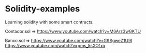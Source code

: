# Solidity-examples
Learning solidity with some smart contracts.

Contador.sol          =>          https://www.youtube.com/watch?v=M6Arz3wGKTU

Banco.sol             =>          https://www.youtube.com/watch?v=G9SgweZ1U9I
                                  https://www.youtube.com/watch?v=pms_5sXO1xo
